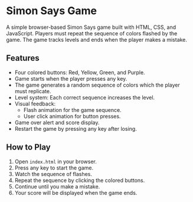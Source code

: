# Simon Says Game

A simple browser-based Simon Says game built with HTML, CSS, and JavaScript. Players must repeat the sequence of colors flashed by the game. The game tracks levels and ends when the player makes a mistake.


## Features

- Four colored buttons: Red, Yellow, Green, and Purple.
- Game starts when the player presses any key.
- The game generates a random sequence of colors which the player must replicate.
- Level system: Each correct sequence increases the level.
- Visual feedback:
  - Flash animation for the game sequence.
  - User click animation for button presses.
- Game over alert and score display.
- Restart the game by pressing any key after losing.

## How to Play

1. Open `index.html` in your browser.
2. Press any key to start the game.
3. Watch the sequence of flashes.
4. Repeat the sequence by clicking the colored buttons.
5. Continue until you make a mistake.
6. Your score will be displayed when the game ends.




